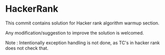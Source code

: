 # HackerRank
This commit contains solution for Hacker rank algorithm warmup section.

Any modification/suggestion to improve the solution is welcomed.

Note : Intentionally exception handling is not done, as TC's in hacker rank does not check that.
